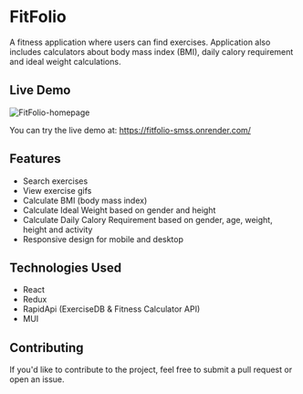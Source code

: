 # FitFolio

A fitness application where users can find exercises. Application also includes calculators about body mass index (BMI), daily calory requirement and ideal weight calculations. 

## Live Demo

![FitFolio-homepage](https://www.dropbox.com/s/o26pg38uotais4d/FitFolio.JPG?dl=0)

You can try the live demo at: https://fitfolio-smss.onrender.com/

## Features

- Search exercises
- View exercise gifs
- Calculate BMI (body mass index)
- Calculate Ideal Weight based on gender and height
- Calculate Daily Calory Requirement based on gender, age, weight, height and activity
- Responsive design for mobile and desktop

## Technologies Used

- React
- Redux
- RapidApi (ExerciseDB & Fitness Calculator API)
- MUI

## Contributing

If you'd like to contribute to the project, feel free to submit a pull request or open an issue.
